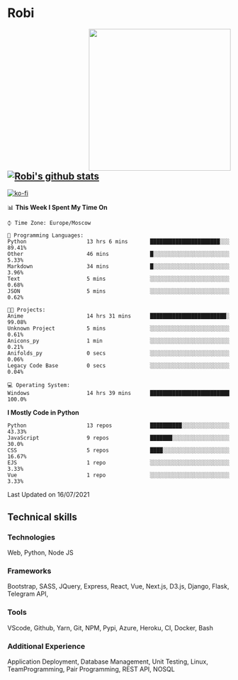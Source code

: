 # Robi

<img align='right' src='https://thumbs.gfycat.com/BleakGorgeousAmoeba-size_restricted.gif' width='320'>

[![Robi's github stats](https://github-readme-stats-lime-theta.vercel.app/api?username=robimez&count_private=true&show_icons=true&theme=dark)](https://github.com/RobiMez/github-readme-stats)
---
[![ko-fi](https://ko-fi.com/img/githubbutton_sm.svg)](https://ko-fi.com/K3K74LSLU)

<!--START_SECTION:waka-->
📊 **This Week I Spent My Time On** 

```text
⌚︎ Time Zone: Europe/Moscow

💬 Programming Languages: 
Python                   13 hrs 6 mins       ██████████████████████░░░   89.41% 
Other                    46 mins             █░░░░░░░░░░░░░░░░░░░░░░░░   5.33% 
Markdown                 34 mins             █░░░░░░░░░░░░░░░░░░░░░░░░   3.96% 
Text                     5 mins              ░░░░░░░░░░░░░░░░░░░░░░░░░   0.68% 
JSON                     5 mins              ░░░░░░░░░░░░░░░░░░░░░░░░░   0.62%

🐱‍💻 Projects: 
Anime                    14 hrs 31 mins      ████████████████████████░   99.08% 
Unknown Project          5 mins              ░░░░░░░░░░░░░░░░░░░░░░░░░   0.61% 
Anicons_py               1 min               ░░░░░░░░░░░░░░░░░░░░░░░░░   0.21% 
Anifolds_py              0 secs              ░░░░░░░░░░░░░░░░░░░░░░░░░   0.06% 
Legacy Code Base         0 secs              ░░░░░░░░░░░░░░░░░░░░░░░░░   0.04%

💻 Operating System: 
Windows                  14 hrs 39 mins      █████████████████████████   100.0%

```

**I Mostly Code in Python** 

```text
Python                   13 repos            ██████████░░░░░░░░░░░░░░░   43.33% 
JavaScript               9 repos             ███████░░░░░░░░░░░░░░░░░░   30.0% 
CSS                      5 repos             ████░░░░░░░░░░░░░░░░░░░░░   16.67% 
EJS                      1 repo              ░░░░░░░░░░░░░░░░░░░░░░░░░   3.33% 
Vue                      1 repo              ░░░░░░░░░░░░░░░░░░░░░░░░░   3.33%

```



 Last Updated on 16/07/2021
<!--END_SECTION:waka-->

## Technical skills

### Technologies 

Web, Python, Node JS

### Frameworks

Bootstrap, SASS, JQuery, Express, React, Vue, Next.js,
D3.js, Django, Flask, Telegram API,

### Tools

VScode, Github, Yarn, Git, NPM, Pypi, Azure, Heroku, CI, Docker, Bash

### Additional Experience

Application Deployment, Database Management, Unit Testing, Linux, TeamProgramming, Pair Programming, REST API, NOSQL

